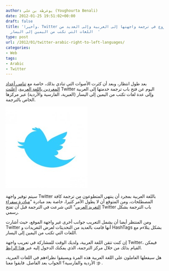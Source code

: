 ```yaml
---
author: يوغرطة بن علي (Youghourta Benali)
date: 2012-01-25 19:51:02+00:00
draft: false
title: 'وأخيرا، Twitter تعلن عن الشروع في ترجمة واجهتها إلى العربية وإلى العديد من
  اللغات التي تكتب من اليمين إلى اليسار  '
type: post
url: /2012/01/twitter-arabic-right-to-left-languages/
categories:
- Web
tags:
- Arabic
- Twitter
---
```


بعد طول انتظار، وبعد أن كثرت الأصوات التي تنادي بذلك، خاصة مع [تنامي أعداد المغردين باللغة العربية](https://www.it-scoop.com/2011/11/arabic-fastest-growing-language-twitter/)، [أعلنت](http://blog.twitter.com/2012/01/twitter-translation-center-adds-right.html) Twitter اليوم عن فتح باب ترجمة خدمتها إلى العربية وإلى عدة لغات تكتب من اليمين إلى اليسار (العبرية، الفارسية والأردية) عبر مركزها الخاص بالترجمة.




[![](twitter-logo-RTL.jpg)
](twitter-logo-RTL.jpg)




سيتم توفير واجهة Twitter باللغة العربية بمجرد أن ينتهي المتطوعون من ترجمة كافة المصطلحات، ومن المتوقع أن لا يطول الأمر كثيرا، خاصة بعد مبادرة "[مبادرة سفراء التغريد العربي](http://www.taghreedat.com/)" التي شرعت في الترجمة قبل أن تفتح Twitter باب الترجمة بشكل رسمي.




ومن المنتظر أيضا أن يشمل التعريب جوانب أخرى غير واجهة الموقع، حيث أشارت Twitter أنها قامت بالعديد من التحديثات لعرض التغريدات و HashTags بشكل يتلاءم مع اللغات التي تكتب من اليمين إلى اليسار.




إن كنت تتقن اللغة العربية، ولديك الوقت للمشاركة في تعريب واجهة Twitter، فيمكن القيام بذلك من خلال مركز الترجمة، الذي يمكنك الدخول إليه عبر [هذا الرابط](http://translate.twttr.com/welcome/signup/1).




هل سيفعلها العاملون على اللغة العربية هذه المرة ويسبقوا نظراءهم في اللغات العبرية، الأردية والفارسية؟ الجواب بعد الفاصل. فابقوا معنا :p .
